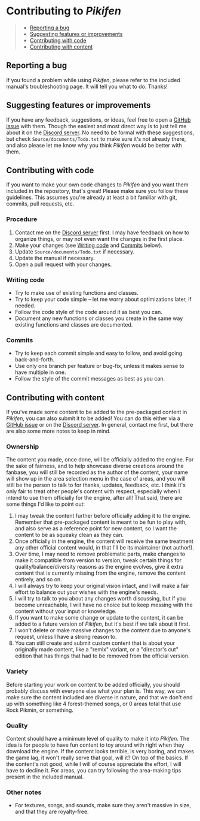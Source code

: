 # Contributing to _Pikifen_

> * [Reporting a bug](#reporting-a-bug)
> * [Suggesting features or improvements](#suggesting-features-or-improvements)
> * [Contributing with code](#contributing-with-code)
> * [Contributing with content](#contributing-with-content)

## Reporting a bug

If you found a problem while using _Pikifen_, please refer to the included manual's troubleshooting page. It will tell you what to do. Thanks!

## Suggesting features or improvements

If you have any feedback, suggestions, or ideas, feel free to open a [GitHub issue](https://github.com/Espyo/Pikifen/issues) with them. Though the easiest and most direct way is to just tell me about it on the [Discord server](https://discord.gg/qbhz4u3). No need to be formal with these suggestions, but check `Source/documents/Todo.txt` to make sure it's not already there, and also please let me know why you think _Pikifen_ would be better with them.

## Contributing with code

If you want to make your own code changes to _Pikifen_ and you want them included in the repository, that's great! Please make sure you follow these guidelines. This assumes you're already at least a bit familiar with git, commits, pull requests, etc.

### Procedure

1. Contact me on the [Discord server](https://discord.gg/qbhz4u3) first. I may have feedback on how to organize things, or may not even want the changes in the first place.
2. Make your changes (see [Writing code](#writing-code) and [Commits](#commits) below).
3. Update `Source/documents/Todo.txt` if necessary.
4. Update the manual if necessary.
5. Open a pull request with your changes.

### Writing code

* Try to make use of existing functions and classes.
* Try to keep your code simple &ndash; let me worry about optimizations later, if needed.
* Follow the code style of the code around it as best you can.
* Document any new functions or classes you create in the same way existing functions and classes are documented.

### Commits

* Try to keep each commit simple and easy to follow, and avoid going back-and-forth.
* Use only one branch per feature or bug-fix, unless it makes sense to have multiple in one.
* Follow the style of the commit messages as best as you can.

## Contributing with content

If you've made some content to be added to the pre-packaged content in _Pikifen_, you can also submit it to be added! You can do this either via a [GitHub issue](https://github.com/Espyo/Pikifen/issues) or on the [Discord server](https://discord.gg/qbhz4u3). In general, contact me first, but there are also some more notes to keep in mind.

### Ownership

The content you made, once done, will be officially added to the engine. For the sake of fairness, and to help showcase diverse creations around the fanbase, you will still be recorded as the author of the content, your name will show up in the area selection menu in the case of areas, and you will still be the person to talk to for thanks, updates, feedback, etc. I think it's only fair to treat other people's content with respect, especially when I intend to use them officially for the engine, after all! That said, there are some things I'd like to point out:

1. I may tweak the content further before officially adding it to the engine. Remember that pre-packaged content is meant to be fun to play with, and also serve as a reference point for new content, so I want the content to be as squeaky clean as they can.
2. Once officially in the engine, the content will receive the same treatment any other official content would, in that I'll be its maintainer (not author!).
3. Over time, I may need to remove problematic parts, make changes to make it compatible from version to version, tweak certain things for quality/balance/diversity reasons as the engine evolves, give it extra content that is currently missing from the engine, remove the content entirely, and so on.
4. I will always try to keep your original vision intact, and I will make a fair effort to balance out your wishes with the engine's needs.
5. I will try to talk to you about any changes worth discussing, but if you become unreachable, I will have no choice but to keep messing with the content without your input or knowledge.
6. If you want to make some change or update to the content, it can be added to a future version of _Pikifen_, but it's best if we talk about it first.
7. I won't delete or make massive changes to the content due to anyone's request, unless I have a strong reason to.
8. You can still create and submit custom content that is about your originally made content, like a "remix" variant, or a "director's cut" edition that has things that had to be removed from the official version.

### Variety

Before starting your work on content to be added officially, you should probably discuss with everyone else what your plan is. This way, we can make sure the content included are diverse in nature, and that we don't end up with something like 4 forest-themed songs, or 0 areas total that use Rock Pikmin, or something.

### Quality

Content should have a minimum level of quality to make it into _Pikifen_. The idea is for people to have fun content to toy around with right when they download the engine. If the content looks terrible, is very boring, and makes the game lag, it won't really serve that goal, will it? On top of the basics. If the content's not good, while I will of course appreciate the effort, I will have to decline it. For areas, you can try following the area-making tips present in the included manual.

### Other notes

* For textures, songs, and sounds, make sure they aren't massive in size, and that they are royalty-free.
